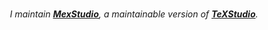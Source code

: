 
<br>

<div align = center>

*I maintain **[MexStudio]**, a maintainable version of **[TeXStudio]**.*

</div>
  
<br>


[MexStudio]: https://github.com/NorthTex/MexStudio
[TeXStudio]: https://github.com/texstudio-org/texstudio
